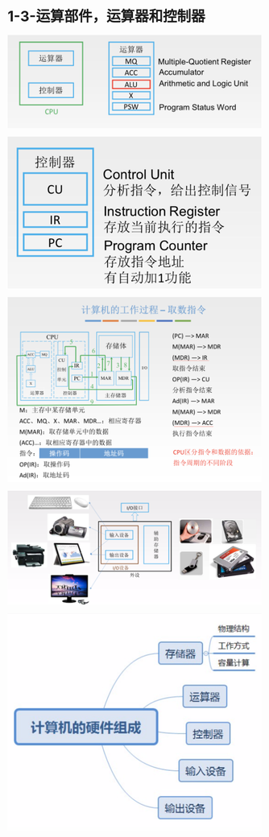 # 1-3-运算部件，运算器和控制器



![](../../.gitbook/assets/image%20%2811%29.png)

![](../../.gitbook/assets/image%20%2821%29.png)

![](../../.gitbook/assets/image%20%28266%29.png)

![](../../.gitbook/assets/image%20%28186%29.png)

![](../../.gitbook/assets/image%20%282%29.png)

